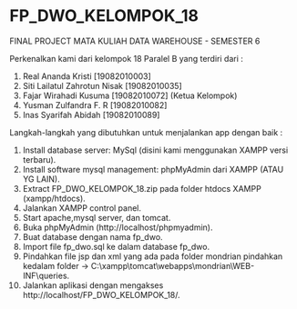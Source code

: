 
# FP_DWO_KELOMPOK_18

FINAL PROJECT MATA KULIAH DATA WAREHOUSE - SEMESTER 6

Perkenalkan kami dari kelompok 18 Paralel B yang terdiri dari :
1. Real Ananda Kristi			[19082010003]
2. Siti Lailatul Zahrotun Nisak	[19082010035]
3. Fajar Wirahadi Kusuma	 	[19082010072] (Ketua Kelompok)
4. Yusman Zulfandra F. R		[19082010082]
5. Inas Syarifah Abidah			[19082010089]

Langkah-langkah yang dibutuhkan untuk menjalankan app dengan baik :

1. Install database server: MySql (disini kami menggunakan XAMPP versi terbaru).
2. Install software mysql management: phpMyAdmin dari XAMPP (ATAU YG LAIN).
3. Extract FP_DWO_KELOMPOK_18.zip pada folder htdocs XAMPP (xampp/htdocs).
4. Jalankan XAMPP control panel.
5. Start apache,mysql server, dan tomcat.
6. Buka phpMyAdmin (http://localhost/phpmyadmin).
7. Buat database dengan nama fp_dwo.
8. Import file fp_dwo.sql ke dalam database fp_dwo.
9. Pindahkan file jsp dan xml yang ada pada folder mondrian pindahkan kedalam folder -> C:\xampp\tomcat\webapps\mondrian\WEB-INF\queries.
10. Jalankan aplikasi dengan mengakses http://localhost/FP_DWO_KELOMPOK_18/.
